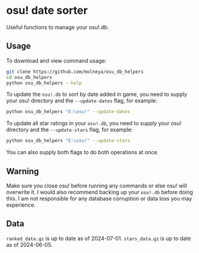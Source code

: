 # osu! date sorter

Useful functions to manage your osu!.db.

## Usage

To download and view command usage:

```bash
git clone https://github.com/molneya/osu_db_helpers
cd osu_db_helpers
python osu_db_helpers --help
```

To update the `osu!.db` to sort by date added in game, you need to supply your osu! directory and the `--update-dates` flag, for example:

```bash
python osu_db_helpers "E:\osu!" --update-dates
```

To update all star ratings in your `osu!.db`, you need to supply your osu! directory and the `--update-stars` flag, for example:

```bash
python osu_db_helpers "E:\osu!" --update-stars
```

You can also supply both flags to do both operations at once.

## Warning

Make sure you close osu! before running any commands or else osu! will overwrite it.
I would also recommend backing up your `osu!.db` before doing this. I am not responsible for any database corruption or data loss you may experience.

## Data

`ranked_data.gz` is up to date as of 2024-07-01.
`stars_data.gz` is up to date as of 2024-06-05.
